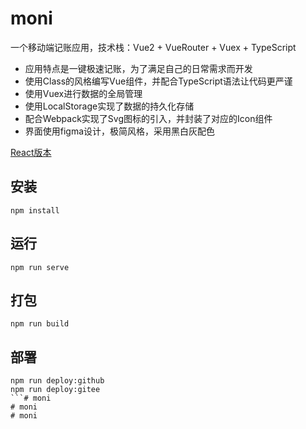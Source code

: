 # moni

一个移动端记账应用，技术栈：Vue2 + VueRouter + Vuex + TypeScript

- 应用特点是一键极速记账，为了满足自己的日常需求而开发
- 使用Class的风格编写Vue组件，并配合TypeScript语法让代码更严谨
- 使用Vuex进行数据的全局管理
- 使用LocalStorage实现了数据的持久化存储
- 配合Webpack实现了Svg图标的引入，并封装了对应的Icon组件
- 界面使用figma设计，极简风格，采用黑白灰配色

[React版本](https://github.com/csdoker/moni-react)

## 安装

```
npm install
```

## 运行

```
npm run serve
```

## 打包

```
npm run build
```

## 部署

```
npm run deploy:github
npm run deploy:gitee
```# moni
# moni
# moni
